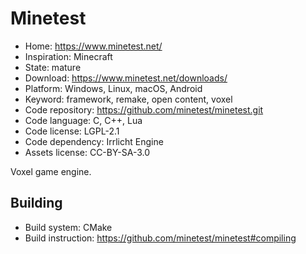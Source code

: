 # Minetest

- Home: https://www.minetest.net/
- Inspiration: Minecraft
- State: mature
- Download: https://www.minetest.net/downloads/
- Platform: Windows, Linux, macOS, Android
- Keyword: framework, remake, open content, voxel
- Code repository: https://github.com/minetest/minetest.git
- Code language: C, C++, Lua
- Code license: LGPL-2.1
- Code dependency: Irrlicht Engine
- Assets license: CC-BY-SA-3.0

Voxel game engine.

## Building

- Build system: CMake
- Build instruction: https://github.com/minetest/minetest#compiling
